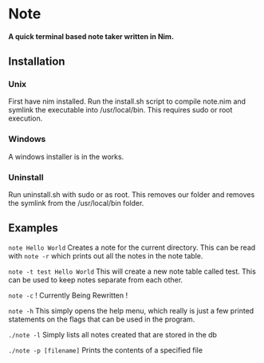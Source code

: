 # Note
#### A quick terminal based note taker written in Nim.

## Installation

### Unix
First have nim installed. Run the install.sh script to compile note.nim and symlink the
executable into /usr/local/bin. This requires sudo or root execution.

### Windows
A windows installer is in the works.

### Uninstall
Run uninstall.sh with sudo or as root. This removes our folder
and removes the symlink from the /usr/local/bin folder.

## Examples

`note Hello World`
Creates a note for the current directory.
This can be read with
`note -r`
which prints out all the notes in the note table.

`note -t test Hello World`
This will create a new note table called test. This can be used to keep notes separate from each other.

`note -c`
! Currently Being Rewritten !

`note -h`
This simply opens the help menu, which really is just a few printed statements
on the flags that can be used in the program.

`./note -l`
Simply lists all notes created that are stored in the db

`./note -p [filename]`
Prints the contents of a specified file
